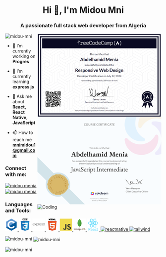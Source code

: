 <h1 align="center">Hi 👋, I'm Midou Mni</h1>
<h3 align="center">A passionate full stack web developer from Algeria</h3>
<img align="right" alt="Coding" width="400" style="display: block;"  src="Responsive Web Design.png">
<img align="right" alt="Coding" width="400"  style="display: block;"  src="JavaScript Intermediate.png">
<img align="right" alt="Coding" width="400"  style="display: block;" src="https://media3.giphy.com/media/v1.Y2lkPTc5MGI3NjExc2VzdGs0eXhqcnd5YjN3eTNnMTBpMzZheWQxYzA5NnBtMXFpcXRyNyZlcD12MV9pbnRlcm5hbF9naWZfYnlfaWQmY3Q9Zw/OWgDiFQbtizpdLewE5/giphy.webp">

<p align="left"> <img src="https://komarev.com/ghpvc/?username=midou-mni&label=Profile%20views&color=0e75b6&style=flat" alt="midou-mni" /> </p>

- 🔭 I’m currently working on **Progres**

- 🌱 I’m currently learning **express js**

- 💬 Ask me about **React, React Native, JavaScript**

- 📫 How to reach me **mnimidou1@gmail.com**

<h3 align="left">Connect with me:</h3>
<p align="left">
<a href="https://www.facebook.com/profile.php?id=61560546573686" target="blank"><img align="center" src="https://raw.githubusercontent.com/rahuldkjain/github-profile-readme-generator/master/src/images/icons/Social/facebook.svg" alt="midou menia" height="30" width="40" /></a>
<a href="https://www.instagram.com/meniamidou/" target="blank"><img align="center" src="https://raw.githubusercontent.com/rahuldkjain/github-profile-readme-generator/master/src/images/icons/Social/instagram.svg" alt="midou menia" height="30" width="40" /></a>
</p>

<h3 align="left">Languages and Tools:</h3>
<p align="left"> <a href="https://www.cprogramming.com/" target="_blank" rel="noreferrer"> <img src="https://raw.githubusercontent.com/devicons/devicon/master/icons/c/c-original.svg" alt="c" width="40" height="40"/> </a> <a href="https://www.w3schools.com/css/" target="_blank" rel="noreferrer"> <img src="https://raw.githubusercontent.com/devicons/devicon/master/icons/css3/css3-original-wordmark.svg" alt="css3" width="40" height="40"/> </a> <a href="https://expressjs.com" target="_blank" rel="noreferrer"> <img src="https://raw.githubusercontent.com/devicons/devicon/master/icons/express/express-original-wordmark.svg" alt="express" width="40" height="40"/> </a> <a href="https://www.w3.org/html/" target="_blank" rel="noreferrer"> <img src="https://raw.githubusercontent.com/devicons/devicon/master/icons/html5/html5-original-wordmark.svg" alt="html5" width="40" height="40"/> </a> <a href="https://developer.mozilla.org/en-US/docs/Web/JavaScript" target="_blank" rel="noreferrer"> <img src="https://raw.githubusercontent.com/devicons/devicon/master/icons/javascript/javascript-original.svg" alt="javascript" width="40" height="40"/> </a> <a href="https://www.mongodb.com/" target="_blank" rel="noreferrer"> <img src="https://raw.githubusercontent.com/devicons/devicon/master/icons/mongodb/mongodb-original-wordmark.svg" alt="mongodb" width="40" height="40"/> </a> <a href="https://reactjs.org/" target="_blank" rel="noreferrer"> <img src="https://raw.githubusercontent.com/devicons/devicon/master/icons/react/react-original-wordmark.svg" alt="react" width="40" height="40"/> </a> <a href="https://reactnative.dev/" target="_blank" rel="noreferrer"> <img src="https://reactnative.dev/img/header_logo.svg" alt="reactnative" width="40" height="40"/> </a> <a href="https://tailwindcss.com/" target="_blank" rel="noreferrer"> <img src="https://www.vectorlogo.zone/logos/tailwindcss/tailwindcss-icon.svg" alt="tailwind" width="40" height="40"/> </a> </p>

<p><img align="left" src="https://github-readme-stats.vercel.app/api/top-langs?username=midou-mni&show_icons=true&locale=en&layout=compact" alt="midou-mni" /></p>

<p>&nbsp;<img align="center" src="https://github-readme-stats.vercel.app/api?username=midou-mni&show_icons=true&locale=en" alt="midou-mni" /></p>

<p><img align="center" src="https://github-readme-streak-stats.herokuapp.com/?user=midou-mni&" alt="midou-mni" /></p>


<!---
Midou-Mni/Midou-Mni is a ✨ special ✨ repository because its `README.md` (this file) appears on your GitHub profile.
You can click the Preview link to take a look at your changes.
--->
